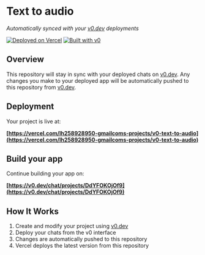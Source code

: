 # Text to audio

*Automatically synced with your [v0.dev](https://v0.dev) deployments*

[![Deployed on Vercel](https://img.shields.io/badge/Deployed%20on-Vercel-black?style=for-the-badge&logo=vercel)](https://vercel.com/lh258928950-gmailcoms-projects/v0-text-to-audio)
[![Built with v0](https://img.shields.io/badge/Built%20with-v0.dev-black?style=for-the-badge)](https://v0.dev/chat/projects/DdYFOKOjOf9)

## Overview

This repository will stay in sync with your deployed chats on [v0.dev](https://v0.dev).
Any changes you make to your deployed app will be automatically pushed to this repository from [v0.dev](https://v0.dev).

## Deployment

Your project is live at:

**[https://vercel.com/lh258928950-gmailcoms-projects/v0-text-to-audio](https://vercel.com/lh258928950-gmailcoms-projects/v0-text-to-audio)**

## Build your app

Continue building your app on:

**[https://v0.dev/chat/projects/DdYFOKOjOf9](https://v0.dev/chat/projects/DdYFOKOjOf9)**

## How It Works

1. Create and modify your project using [v0.dev](https://v0.dev)
2. Deploy your chats from the v0 interface
3. Changes are automatically pushed to this repository
4. Vercel deploys the latest version from this repository